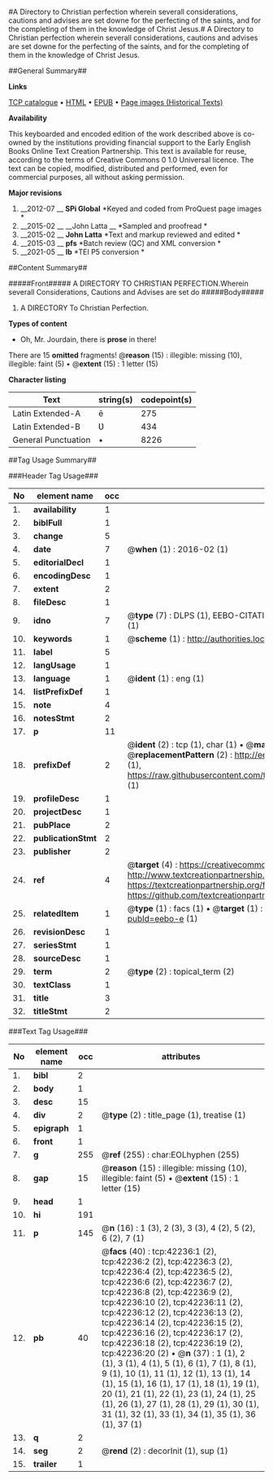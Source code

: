 #A Directory to Christian perfection wherein severall considerations, cautions and advises are set downe for the perfecting of the saints, and for the completing of them in the knowledge of Christ Jesus.#
A Directory to Christian perfection wherein severall considerations, cautions and advises are set downe for the perfecting of the saints, and for the completing of them in the knowledge of Christ Jesus.

##General Summary##

**Links**

[TCP catalogue](http://www.ota.ox.ac.uk/tcp/)  • 
[HTML](http://tei.it.ox.ac.uk/tcp/Texts-HTML/free/A36/A36072.html)  • 
[EPUB](http://tei.it.ox.ac.uk/tcp/Texts-EPUB/free/A36/A36072.epub) • 
[Page images (Historical Texts)](https://historicaltexts.jisc.ac.uk/eebo-9015545e)

**Availability**

This keyboarded and encoded edition of the work described above is co-owned by the
    institutions providing financial support to the Early English Books Online Text Creation
    Partnership. This text is available for reuse, according to the terms of  Creative Commons 0 1.0 Universal
    licence. The text can be copied, modified, distributed and performed, even for commercial
    purposes, all without asking permission.

**Major revisions**

1. __2012-07 __ __SPi Global__ *Keyed and coded from ProQuest page images *
1. __2015-02 __ __John Latta __ *Sampled and proofread *
1. __2015-02 __ __John Latta__ *Text and markup reviewed and edited *
1. __2015-03 __ __pfs__ *Batch review (QC) and XML conversion *
1. __2021-05 __ __lb__ *TEI P5 conversion *

##Content Summary##

#####Front#####
A DIRECTORY TO CHRISTIAN PERFECTION.Wherein severall Considerations, Cautions and Advises are set do
#####Body#####

1. A DIRECTORY To Christian Perfection.

**Types of content**

  * Oh, Mr. Jourdain, there is **prose** in there!

There are 15 **omitted** fragments! 
 @__reason__ (15) : illegible: missing (10), illegible: faint (5)  •  @__extent__ (15) : 1 letter (15)

**Character listing**


|Text|string(s)|codepoint(s)|
|---|---|---|
|Latin Extended-A|ē|275|
|Latin Extended-B|Ʋ|434|
|General Punctuation|•|8226|

##Tag Usage Summary##

###Header Tag Usage###

|No|element name|occ|attributes|
|---|---|---|---|
|1.|__availability__|1||
|2.|__biblFull__|1||
|3.|__change__|5||
|4.|__date__|7| @__when__ (1) : 2016-02 (1)|
|5.|__editorialDecl__|1||
|6.|__encodingDesc__|1||
|7.|__extent__|2||
|8.|__fileDesc__|1||
|9.|__idno__|7| @__type__ (7) : DLPS (1), EEBO-CITATION (1), VID (1), EEBO-PROQUEST (1), STC (2), OCLC (1)|
|10.|__keywords__|1| @__scheme__ (1) : http://authorities.loc.gov/ (1)|
|11.|__label__|5||
|12.|__langUsage__|1||
|13.|__language__|1| @__ident__ (1) : eng (1)|
|14.|__listPrefixDef__|1||
|15.|__note__|4||
|16.|__notesStmt__|2||
|17.|__p__|11||
|18.|__prefixDef__|2| @__ident__ (2) : tcp (1), char (1)  •  @__matchPattern__ (2) : ([0-9\-]+):([0-9IVX]+) (1), (.+) (1)  •  @__replacementPattern__ (2) : http://eebo.chadwyck.com/downloadtiff?vid=$1&page=$2 (1), https://raw.githubusercontent.com/textcreationpartnership/Texts/master/tcpchars.xml#$1 (1)|
|19.|__profileDesc__|1||
|20.|__projectDesc__|1||
|21.|__pubPlace__|2||
|22.|__publicationStmt__|2||
|23.|__publisher__|2||
|24.|__ref__|4| @__target__ (4) : https://creativecommons.org/publicdomain/zero/1.0/ (1), http://www.textcreationpartnership.org/docs/. (1), https://textcreationpartnership.org/faq/#faq05 (1), https://github.com/textcreationpartnership (1)|
|25.|__relatedItem__|1| @__type__ (1) : facs (1)  •  @__target__ (1) : https://data.historicaltexts.jisc.ac.uk/view?pubId=eebo-e (1)|
|26.|__revisionDesc__|1||
|27.|__seriesStmt__|1||
|28.|__sourceDesc__|1||
|29.|__term__|2| @__type__ (2) : topical_term (2)|
|30.|__textClass__|1||
|31.|__title__|3||
|32.|__titleStmt__|2||


###Text Tag Usage###

|No|element name|occ|attributes|
|---|---|---|---|
|1.|__bibl__|2||
|2.|__body__|1||
|3.|__desc__|15||
|4.|__div__|2| @__type__ (2) : title_page (1), treatise (1)|
|5.|__epigraph__|1||
|6.|__front__|1||
|7.|__g__|255| @__ref__ (255) : char:EOLhyphen (255)|
|8.|__gap__|15| @__reason__ (15) : illegible: missing (10), illegible: faint (5)  •  @__extent__ (15) : 1 letter (15)|
|9.|__head__|1||
|10.|__hi__|191||
|11.|__p__|145| @__n__ (16) : 1 (3), 2 (3), 3 (3), 4 (2), 5 (2), 6 (2), 7 (1)|
|12.|__pb__|40| @__facs__ (40) : tcp:42236:1 (2), tcp:42236:2 (2), tcp:42236:3 (2), tcp:42236:4 (2), tcp:42236:5 (2), tcp:42236:6 (2), tcp:42236:7 (2), tcp:42236:8 (2), tcp:42236:9 (2), tcp:42236:10 (2), tcp:42236:11 (2), tcp:42236:12 (2), tcp:42236:13 (2), tcp:42236:14 (2), tcp:42236:15 (2), tcp:42236:16 (2), tcp:42236:17 (2), tcp:42236:18 (2), tcp:42236:19 (2), tcp:42236:20 (2)  •  @__n__ (37) : 1 (1), 2 (1), 3 (1), 4 (1), 5 (1), 6 (1), 7 (1), 8 (1), 9 (1), 10 (1), 11 (1), 12 (1), 13 (1), 14 (1), 15 (1), 16 (1), 17 (1), 18 (1), 19 (1), 20 (1), 21 (1), 22 (1), 23 (1), 24 (1), 25 (1), 26 (1), 27 (1), 28 (1), 29 (1), 30 (1), 31 (1), 32 (1), 33 (1), 34 (1), 35 (1), 36 (1), 37 (1)|
|13.|__q__|2||
|14.|__seg__|2| @__rend__ (2) : decorInit (1), sup (1)|
|15.|__trailer__|1||
